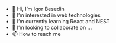 - 👋 Hi, I’m Igor Besedin
- 👀 I’m interested in web technologies 
- 🌱 I’m currently learning React and NEST
- 💞️ I’m looking to collaborate on ...
- 📫 How to reach me

<!---
Pekahka/Pekahka is a ✨ special ✨ repository because its `README.md` (this file) appears on your GitHub profile.
You can click the Preview link to take a look at your changes.
--->
